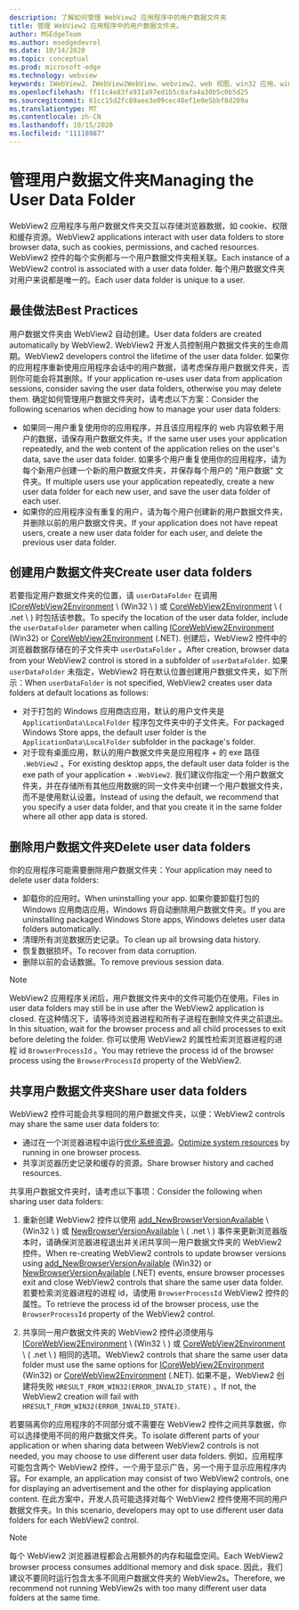 ```yaml
---
description: 了解如何管理 WebView2 应用程序中的用户数据文件夹
title: 管理 WebView2 应用程序中的用户数据文件夹。
author: MSEdgeTeam
ms.author: msedgedevrel
ms.date: 10/14/2020
ms.topic: conceptual
ms.prod: microsoft-edge
ms.technology: webview
keywords: IWebView2、IWebView2WebView、webview2、web 视图、win32 应用、win32、edge、ICoreWebView2、ICoreWebView2Host、浏览器控件、边缘 html、用户数据文件夹
ms.openlocfilehash: ff11c4e83fa931a97ed1b5c8afa4a30b5c0b5d25
ms.sourcegitcommit: 61cc15d2fc89aee3e09cec48ef1e0e5bbf8d289a
ms.translationtype: MT
ms.contentlocale: zh-CN
ms.lasthandoff: 10/15/2020
ms.locfileid: "11118987"
---
```

# <span data-ttu-id="27de1-104">管理用户数据文件夹</span><span class="sxs-lookup"><span data-stu-id="27de1-104">Managing the User Data Folder</span></span>  

<span data-ttu-id="27de1-105">WebView2 应用程序与用户数据文件夹交互以存储浏览器数据，如 cookie、权限和缓存资源。</span><span class="sxs-lookup"><span data-stu-id="27de1-105">WebView2 applications interact with user data folders to store browser data, such as cookies, permissions, and cached resources.</span></span>  <span data-ttu-id="27de1-106">WebView2 控件的每个实例都与一个用户数据文件夹相关联。</span><span class="sxs-lookup"><span data-stu-id="27de1-106">Each instance of a WebView2 control is associated with a user data folder.</span></span>  <span data-ttu-id="27de1-107">每个用户数据文件夹对用户来说都是唯一的。</span><span class="sxs-lookup"><span data-stu-id="27de1-107">Each user data folder is unique to a user.</span></span>  

## <span data-ttu-id="27de1-108">最佳做法</span><span class="sxs-lookup"><span data-stu-id="27de1-108">Best Practices</span></span>  

<span data-ttu-id="27de1-109">用户数据文件夹由 WebView2 自动创建。</span><span class="sxs-lookup"><span data-stu-id="27de1-109">User data folders are created automatically by WebView2.</span></span>  <span data-ttu-id="27de1-110">WebView2 开发人员控制用户数据文件夹的生命周期。</span><span class="sxs-lookup"><span data-stu-id="27de1-110">WebView2 developers control the lifetime of the user data folder.</span></span>  <span data-ttu-id="27de1-111">如果你的应用程序重新使用应用程序会话中的用户数据，请考虑保存用户数据文件夹，否则你可能会将其删除。</span><span class="sxs-lookup"><span data-stu-id="27de1-111">If your application re-uses user data from application sessions, consider saving the user data folders, otherwise you may delete them.</span></span>  <span data-ttu-id="27de1-112">确定如何管理用户数据文件夹时，请考虑以下方案：</span><span class="sxs-lookup"><span data-stu-id="27de1-112">Consider the following scenarios when deciding how to manage your user data folders:</span></span>  

*   <span data-ttu-id="27de1-113">如果同一用户重复使用你的应用程序，并且该应用程序的 web 内容依赖于用户的数据，请保存用户数据文件夹。</span><span class="sxs-lookup"><span data-stu-id="27de1-113">If the same user uses your application repeatedly, and the web content of the application relies on the user's data, save the user data folder.</span></span>  <span data-ttu-id="27de1-114">如果多个用户重复使用你的应用程序，请为每个新用户创建一个新的用户数据文件夹，并保存每个用户的 "用户数据" 文件夹。</span><span class="sxs-lookup"><span data-stu-id="27de1-114">If multiple users use your application repeatedly, create a new user data folder for each new user, and save the user data folder of each user.</span></span>
*   <span data-ttu-id="27de1-115">如果你的应用程序没有重复的用户，请为每个用户创建新的用户数据文件夹，并删除以前的用户数据文件夹。</span><span class="sxs-lookup"><span data-stu-id="27de1-115">If your application does not have repeat users, create a new user data folder for each user, and delete the previous user data folder.</span></span>  

## <span data-ttu-id="27de1-116">创建用户数据文件夹</span><span class="sxs-lookup"><span data-stu-id="27de1-116">Create user data folders</span></span>  

<span data-ttu-id="27de1-117">若要指定用户数据文件夹的位置，请 `userDataFolder` 在调用 [ICoreWebView2Environment](/microsoft-edge/webview2/reference/win32/icorewebview2environment) \ (Win32 \ ) 或 [CoreWebView2Environment](/dotnet/api/microsoft.web.webview2.core.corewebview2environment) \ ( .net \ ) 时包括该参数。</span><span class="sxs-lookup"><span data-stu-id="27de1-117">To specify the location of the user data folder, include the `userDataFolder` parameter when calling [ICoreWebView2Environment](/microsoft-edge/webview2/reference/win32/icorewebview2environment) \(Win32\) or [CoreWebView2Environment](/dotnet/api/microsoft.web.webview2.core.corewebview2environment) \(.NET\).</span></span>  <span data-ttu-id="27de1-118">创建后，WebView2 控件中的浏览器数据存储在的子文件夹中 `userDataFolder` 。</span><span class="sxs-lookup"><span data-stu-id="27de1-118">After creation, browser data from your WebView2 control is stored in a subfolder of `userDataFolder`.</span></span>  <span data-ttu-id="27de1-119">如果 `userDataFolder` 未指定，WebView2 将在默认位置创建用户数据文件夹，如下所示：</span><span class="sxs-lookup"><span data-stu-id="27de1-119">When `userDataFolder` is not specified, WebView2 creates user data folders at default locations as follows:</span></span>  

*   <span data-ttu-id="27de1-120">对于打包的 Windows 应用商店应用，默认的用户文件夹是 `ApplicationData\LocalFolder` 程序包文件夹中的子文件夹。</span><span class="sxs-lookup"><span data-stu-id="27de1-120">For packaged Windows Store apps, the default user folder is the `ApplicationData\LocalFolder` subfolder in the package's  folder.</span></span>  
*   <span data-ttu-id="27de1-121">对于现有桌面应用，默认的用户数据文件夹是应用程序 + 的 exe 路径 `.WebView2` 。</span><span class="sxs-lookup"><span data-stu-id="27de1-121">For existing desktop apps, the default user data folder is the exe path of your application + `.WebView2`.</span></span>  <span data-ttu-id="27de1-122">我们建议你指定一个用户数据文件夹，并在存储所有其他应用数据的同一文件夹中创建一个用户数据文件夹，而不是使用默认设置。</span><span class="sxs-lookup"><span data-stu-id="27de1-122">Instead of using the default, we recommend that you specify a user data folder, and that you create it in the same folder where all other app data is stored.</span></span>  

## <span data-ttu-id="27de1-123">删除用户数据文件夹</span><span class="sxs-lookup"><span data-stu-id="27de1-123">Delete user data folders</span></span>  

<span data-ttu-id="27de1-124">你的应用程序可能需要删除用户数据文件夹：</span><span class="sxs-lookup"><span data-stu-id="27de1-124">Your application may need to delete user data folders:</span></span>  

*   <span data-ttu-id="27de1-125">卸载你的应用时。</span><span class="sxs-lookup"><span data-stu-id="27de1-125">When uninstalling your app.</span></span>  <span data-ttu-id="27de1-126">如果你要卸载打包的 Windows 应用商店应用，Windows 将自动删除用户数据文件夹。</span><span class="sxs-lookup"><span data-stu-id="27de1-126">If you are uninstalling packaged Windows Store apps, Windows deletes user data folders automatically.</span></span>  
*   <span data-ttu-id="27de1-127">清理所有浏览数据历史记录。</span><span class="sxs-lookup"><span data-stu-id="27de1-127">To clean up all browsing data history.</span></span>  
*   <span data-ttu-id="27de1-128">恢复数据损坏。</span><span class="sxs-lookup"><span data-stu-id="27de1-128">To recover from data corruption.</span></span>  
*   <span data-ttu-id="27de1-129">删除以前的会话数据。</span><span class="sxs-lookup"><span data-stu-id="27de1-129">To remove previous session data.</span></span>  

> [!NOTE]
> <span data-ttu-id="27de1-130">WebView2 应用程序关闭后，用户数据文件夹中的文件可能仍在使用。</span><span class="sxs-lookup"><span data-stu-id="27de1-130">Files in user data folders may still be in use after the WebView2 application is closed.</span></span>  <span data-ttu-id="27de1-131">在这种情况下，请等待浏览器进程和所有子进程在删除文件夹之前退出。</span><span class="sxs-lookup"><span data-stu-id="27de1-131">In this situation, wait for the browser process and all child processes to exit before deleting the folder.</span></span>  <span data-ttu-id="27de1-132">你可以使用 WebView2 的属性检索浏览器进程的进程 id `BrowserProcessId` 。</span><span class="sxs-lookup"><span data-stu-id="27de1-132">You may retrieve the process id of the browser process using the `BrowserProcessId` property of the WebView2.</span></span>  

## <span data-ttu-id="27de1-133">共享用户数据文件夹</span><span class="sxs-lookup"><span data-stu-id="27de1-133">Share user data folders</span></span>  

<span data-ttu-id="27de1-134">WebView2 控件可能会共享相同的用户数据文件夹，以便：</span><span class="sxs-lookup"><span data-stu-id="27de1-134">WebView2 controls may share the same user data folders to:</span></span>  

*   <span data-ttu-id="27de1-135">通过在一个浏览器进程中运行[优化系统资源](../concepts/process-model.md)。</span><span class="sxs-lookup"><span data-stu-id="27de1-135">[Optimize system resources](../concepts/process-model.md) by running in one browser process.</span></span>  
*   <span data-ttu-id="27de1-136">共享浏览器历史记录和缓存的资源。</span><span class="sxs-lookup"><span data-stu-id="27de1-136">Share browser history and cached resources.</span></span>  

<span data-ttu-id="27de1-137">共享用户数据文件夹时，请考虑以下事项：</span><span class="sxs-lookup"><span data-stu-id="27de1-137">Consider the following when sharing user data folders:</span></span>  

1.  <span data-ttu-id="27de1-138">重新创建 WebView2 控件以使用 [add_NewBrowserVersionAvailable](/microsoft-edge/webview2/reference/win32/icorewebview2environment#add_newbrowserversionavailable) \ (Win32 \ ) 或 [NewBrowserVersionAvailable](/dotnet/api/microsoft.web.webview2.core.corewebview2environment.newbrowserversionavailable) \ ( .net \ ) 事件来更新浏览器版本时，请确保浏览器进程退出并关闭共享同一用户数据文件夹的 WebView2 控件。</span><span class="sxs-lookup"><span data-stu-id="27de1-138">When re-creating WebView2 controls to update browser versions using [add_NewBrowserVersionAvailable](/microsoft-edge/webview2/reference/win32/icorewebview2environment#add_newbrowserversionavailable) \(Win32\) or [NewBrowserVersionAvailable](/dotnet/api/microsoft.web.webview2.core.corewebview2environment.newbrowserversionavailable) \(.NET\) events, ensure browser processes exit and close WebView2 controls that share the same user data folder.</span></span>  <span data-ttu-id="27de1-139">若要检索浏览器进程的进程 id，请使用 `BrowserProcessId` WebView2 控件的属性。</span><span class="sxs-lookup"><span data-stu-id="27de1-139">To retrieve the process id of the browser process, use the `BrowserProcessId` property of the WebView2 control.</span></span>  

2.  <span data-ttu-id="27de1-140">共享同一用户数据文件夹的 WebView2 控件必须使用与 [ICoreWebView2Environment](/microsoft-edge/webview2/reference/win32/icorewebview2environment) \ (Win32 \ ) 或 [CoreWebView2Environment](/dotnet/api/microsoft.web.webview2.core.corewebview2environment) \ ( .net \ ) 相同的选项。</span><span class="sxs-lookup"><span data-stu-id="27de1-140">WebView2 controls that share the same user data folder must use the same options for [ICoreWebView2Environment](/microsoft-edge/webview2/reference/win32/icorewebview2environment) \(Win32\) or [CoreWebView2Environment](/dotnet/api/microsoft.web.webview2.core.corewebview2environment) \(.NET\).</span></span>  <span data-ttu-id="27de1-141">如果不是，WebView2 创建将失败 `HRESULT_FROM_WIN32(ERROR_INVALID_STATE)` 。</span><span class="sxs-lookup"><span data-stu-id="27de1-141">If not, the WebView2 creation will fail with `HRESULT_FROM_WIN32(ERROR_INVALID_STATE)`.</span></span>  

<span data-ttu-id="27de1-142">若要隔离你的应用程序的不同部分或不需要在 WebView2 控件之间共享数据，你可以选择使用不同的用户数据文件夹。</span><span class="sxs-lookup"><span data-stu-id="27de1-142">To isolate different parts of your application or when sharing data between WebView2 controls is not needed, you may choose to use different user data folders.</span></span>  <span data-ttu-id="27de1-143">例如，应用程序可能包含两个 WebView2 控件，一个用于显示广告，另一个用于显示应用程序内容。</span><span class="sxs-lookup"><span data-stu-id="27de1-143">For example, an application may consist of two WebView2 controls, one for displaying an advertisement and the other for displaying application content.</span></span>  <span data-ttu-id="27de1-144">在此方案中，开发人员可能选择对每个 WebView2 控件使用不同的用户数据文件夹。</span><span class="sxs-lookup"><span data-stu-id="27de1-144">In this scenario, developers may opt to use different user data folders for each WebView2 control.</span></span>  

> [!NOTE]
> <span data-ttu-id="27de1-145">每个 WebView2 浏览器进程都会占用额外的内存和磁盘空间。</span><span class="sxs-lookup"><span data-stu-id="27de1-145">Each WebView2 browser process consumes additional memory and disk space.</span></span>  <span data-ttu-id="27de1-146">因此，我们建议不要同时运行包含太多不同用户数据文件夹的 WebView2s。</span><span class="sxs-lookup"><span data-stu-id="27de1-146">Therefore, we recommend not running WebView2s with too many different user data folders at the same time.</span></span>  
